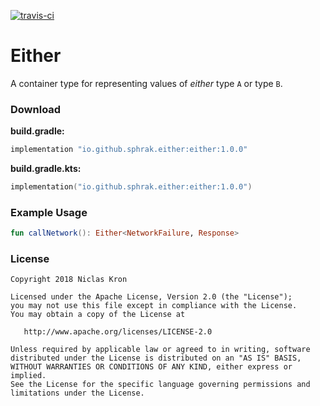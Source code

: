 [![travis-ci](https://travis-ci.org/sphrak/Either.svg?branch=master)](https://travis-ci.org/sphrak/Either)

# Either
A container type for representing values of _either_ type `A` or type `B`. 

### Download 

**build.gradle:**

```groovy
implementation "io.github.sphrak.either:either:1.0.0"
```

**build.gradle.kts:**

```kotlin
implementation("io.github.sphrak.either:either:1.0.0")
```

### Example Usage

```kotlin
fun callNetwork(): Either<NetworkFailure, Response> 
```

### License

	Copyright 2018 Niclas Kron

	Licensed under the Apache License, Version 2.0 (the "License");
	you may not use this file except in compliance with the License.
	You may obtain a copy of the License at

	   http://www.apache.org/licenses/LICENSE-2.0

	Unless required by applicable law or agreed to in writing, software
	distributed under the License is distributed on an "AS IS" BASIS,
	WITHOUT WARRANTIES OR CONDITIONS OF ANY KIND, either express or implied.
	See the License for the specific language governing permissions and
	limitations under the License.
